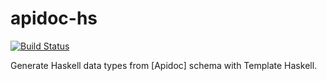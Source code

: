 # apidoc-hs

[![Build Status](https://travis-ci.org/utdemir/apidoc-hs.svg?branch=master)](https://travis-ci.org/utdemir/apidoc-hs)

Generate Haskell data types from [Apidoc] schema with Template Haskell.
